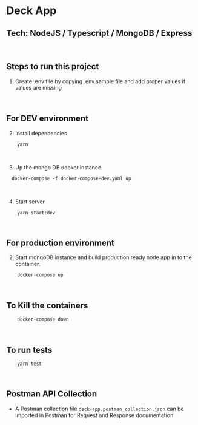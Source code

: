 # Deck App

## Tech: NodeJS / Typescript / MongoDB / Express

<br />

## Steps to run this project

1. Create .env file by copying .env.sample file and add proper values if values are missing

<br>

## For DEV environment

2. Install dependencies

```
    yarn
```

<br>

3. Up the mongo DB docker instance

```
  docker-compose -f docker-compose-dev.yaml up
```

<br>

4. Start server

```
    yarn start:dev
```

<br>

## For production environment

2. Start mongoDB instance and build production ready node app in to the container.

```
    docker-compose up
```

<br>

## To Kill the containers

```
    docker-compose down
```

<br>

## To run tests

```
    yarn test
```

<br>

## Postman API Collection

- A Postman collection file `deck-app.postman_collection.json` can be imported in Postman for
  Request and Response documentation.
